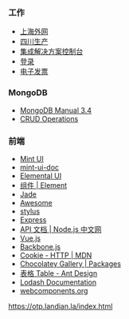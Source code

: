 ### 工作
- <A HREF="http://gswp.sh.tobacco.com.cn/v6/" ADD_DATE="1503026027" >上海外网</A>
- <A HREF="http://10.165.35.32/v6/" ADD_DATE="1513230348" >四川生产</A>
- <A HREF="https://10.165.1.170:9043/ibm/console/logon.jsp" ADD_DATE="1513738955">集成解决方案控制台</A>
- <A HREF="http://m.sd.10086.cn/sd_h5_service/login/toLogin.do" ADD_DATE="1504925210" >登录</A>
- <A HREF="http://m.sd.10086.cn/sd_h5_service/elecInv/monthlyInv.do?billCycle=201708" ADD_DATE="1504925481" >电子发票</A>


### MongoDB
- <A HREF="https://docs.mongodb.com/manual/tutorial/insert-documents/" ADD_DATE="1504682946" >MongoDB Manual 3.4</A>
- <A HREF="http://mongodb.github.io/node-mongodb-native/2.2/tutorials/crud/" ADD_DATE="1513344849">CRUD Operations</A>

### 前端
- <A HREF="http://elemefe.github.io/mint-ui/#/" ADD_DATE="1502461444">Mint UI</A>
- <A HREF="http://mint-ui.github.io/docs/#/zh-cn2" ADD_DATE="1502679792">mint-ui-doc</A>
- <A HREF="http://elemental-ui.com/forms" ADD_DATE="1503997453" >Elemental UI</A>
- <A HREF="http://element.eleme.io/#/zh-CN/component/installation" ADD_DATE="1503997593" >组件 | Element</A>
- <A HREF="https://segmentfault.com/a/1190000000357534" ADD_DATE="1504083974" >Jade</A>
- <A HREF="http://www.fontawesome.com.cn/faicons/" ADD_DATE="1504150560">Awesome</A>
- <A HREF="http://stylus-lang.com/" ADD_DATE="1504226630" >stylus</A>
- <A HREF="http://www.expressjs.com.cn/4x/api.html" ADD_DATE="1504658682">Express</A>
- <A HREF="http://nodejs.cn/api/" ADD_DATE="1504658737" >API 文档 | Node.js 中文网</A>
- <A HREF="https://vuejs.org/v2/api/" ADD_DATE="1504658757" >Vue.js</A>
- <A HREF="http://backbonejs.org/" ADD_DATE="1504658774" >Backbone.js</A>
- <A HREF="https://developer.mozilla.org/en-US/docs/Web/HTTP/Headers/Cookie" ADD_DATE="1509450084" >Cookie - HTTP | MDN</A>
- <A HREF="https://chocolatey.org/packages" ADD_DATE="1513242373" >Chocolatey Gallery | Packages</A>
- <A HREF="https://ant.design/components/table-cn/#components-table-demo-dynamic-settings" ADD_DATE="1513566141" >表格 Table - Ant Design</A>
- <A HREF="https://lodash.com/docs/4.17.4" ADD_DATE="1514021877" >Lodash Documentation</A>
- <A HREF="https://www.webcomponents.org/" ADD_DATE="1515138199" >webcomponents.org</A>


https://otp.landian.la/index.html